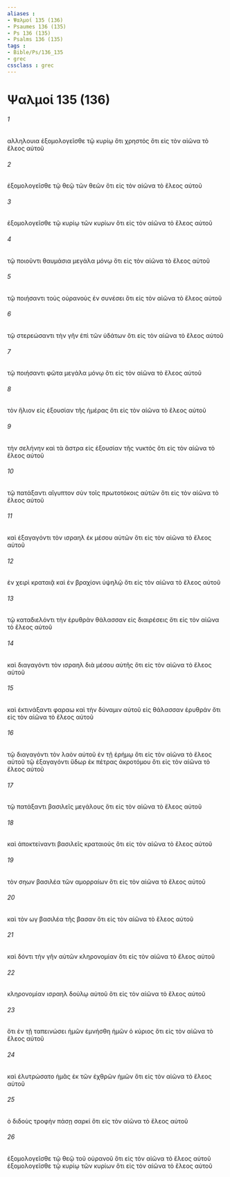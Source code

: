 ```yaml
---
aliases : 
- Ψαλμοί 135 (136)
- Psaumes 136 (135)
- Ps 136 (135)
- Psalms 136 (135)
tags : 
- Bible/Ps/136_135
- grec
cssclass : grec
---
```


# Ψαλμοί 135 (136)

###### 1
αλληλουια ἐξομολογεῖσθε τῷ κυρίῳ ὅτι χρηστός ὅτι εἰς τὸν αἰῶνα τὸ ἔλεος αὐτοῦ
###### 2
ἐξομολογεῖσθε τῷ θεῷ τῶν θεῶν ὅτι εἰς τὸν αἰῶνα τὸ ἔλεος αὐτοῦ
###### 3
ἐξομολογεῖσθε τῷ κυρίῳ τῶν κυρίων ὅτι εἰς τὸν αἰῶνα τὸ ἔλεος αὐτοῦ
###### 4
τῷ ποιοῦντι θαυμάσια μεγάλα μόνῳ ὅτι εἰς τὸν αἰῶνα τὸ ἔλεος αὐτοῦ
###### 5
τῷ ποιήσαντι τοὺς οὐρανοὺς ἐν συνέσει ὅτι εἰς τὸν αἰῶνα τὸ ἔλεος αὐτοῦ
###### 6
τῷ στερεώσαντι τὴν γῆν ἐπὶ τῶν ὑδάτων ὅτι εἰς τὸν αἰῶνα τὸ ἔλεος αὐτοῦ
###### 7
τῷ ποιήσαντι φῶτα μεγάλα μόνῳ ὅτι εἰς τὸν αἰῶνα τὸ ἔλεος αὐτοῦ
###### 8
τὸν ἥλιον εἰς ἐξουσίαν τῆς ἡμέρας ὅτι εἰς τὸν αἰῶνα τὸ ἔλεος αὐτοῦ
###### 9
τὴν σελήνην καὶ τὰ ἄστρα εἰς ἐξουσίαν τῆς νυκτός ὅτι εἰς τὸν αἰῶνα τὸ ἔλεος αὐτοῦ
###### 10
τῷ πατάξαντι αἴγυπτον σὺν τοῖς πρωτοτόκοις αὐτῶν ὅτι εἰς τὸν αἰῶνα τὸ ἔλεος αὐτοῦ
###### 11
καὶ ἐξαγαγόντι τὸν ισραηλ ἐκ μέσου αὐτῶν ὅτι εἰς τὸν αἰῶνα τὸ ἔλεος αὐτοῦ
###### 12
ἐν χειρὶ κραταιᾷ καὶ ἐν βραχίονι ὑψηλῷ ὅτι εἰς τὸν αἰῶνα τὸ ἔλεος αὐτοῦ
###### 13
τῷ καταδιελόντι τὴν ἐρυθρὰν θάλασσαν εἰς διαιρέσεις ὅτι εἰς τὸν αἰῶνα τὸ ἔλεος αὐτοῦ
###### 14
καὶ διαγαγόντι τὸν ισραηλ διὰ μέσου αὐτῆς ὅτι εἰς τὸν αἰῶνα τὸ ἔλεος αὐτοῦ
###### 15
καὶ ἐκτινάξαντι φαραω καὶ τὴν δύναμιν αὐτοῦ εἰς θάλασσαν ἐρυθράν ὅτι εἰς τὸν αἰῶνα τὸ ἔλεος αὐτοῦ
###### 16
τῷ διαγαγόντι τὸν λαὸν αὐτοῦ ἐν τῇ ἐρήμῳ ὅτι εἰς τὸν αἰῶνα τὸ ἔλεος αὐτοῦ τῷ ἐξαγαγόντι ὕδωρ ἐκ πέτρας ἀκροτόμου ὅτι εἰς τὸν αἰῶνα τὸ ἔλεος αὐτοῦ
###### 17
τῷ πατάξαντι βασιλεῖς μεγάλους ὅτι εἰς τὸν αἰῶνα τὸ ἔλεος αὐτοῦ
###### 18
καὶ ἀποκτείναντι βασιλεῖς κραταιούς ὅτι εἰς τὸν αἰῶνα τὸ ἔλεος αὐτοῦ
###### 19
τὸν σηων βασιλέα τῶν αμορραίων ὅτι εἰς τὸν αἰῶνα τὸ ἔλεος αὐτοῦ
###### 20
καὶ τὸν ωγ βασιλέα τῆς βασαν ὅτι εἰς τὸν αἰῶνα τὸ ἔλεος αὐτοῦ
###### 21
καὶ δόντι τὴν γῆν αὐτῶν κληρονομίαν ὅτι εἰς τὸν αἰῶνα τὸ ἔλεος αὐτοῦ
###### 22
κληρονομίαν ισραηλ δούλῳ αὐτοῦ ὅτι εἰς τὸν αἰῶνα τὸ ἔλεος αὐτοῦ
###### 23
ὅτι ἐν τῇ ταπεινώσει ἡμῶν ἐμνήσθη ἡμῶν ὁ κύριος ὅτι εἰς τὸν αἰῶνα τὸ ἔλεος αὐτοῦ
###### 24
καὶ ἐλυτρώσατο ἡμᾶς ἐκ τῶν ἐχθρῶν ἡμῶν ὅτι εἰς τὸν αἰῶνα τὸ ἔλεος αὐτοῦ
###### 25
ὁ διδοὺς τροφὴν πάσῃ σαρκί ὅτι εἰς τὸν αἰῶνα τὸ ἔλεος αὐτοῦ
###### 26
ἐξομολογεῖσθε τῷ θεῷ τοῦ οὐρανοῦ ὅτι εἰς τὸν αἰῶνα τὸ ἔλεος αὐτοῦ ἐξομολογεῖσθε τῷ κυρίῳ τῶν κυρίων ὅτι εἰς τὸν αἰῶνα τὸ ἔλεος αὐτοῦ
